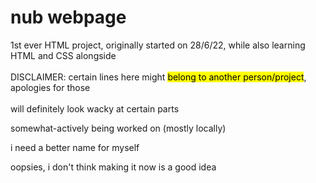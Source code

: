 # nub webpage
1st ever HTML project, originally started on 28/6/22, while also learning HTML and CSS alongside <br></br>
DISCLAIMER: certain lines here might <mark>belong to another person/project</mark>, apologies for those
<br></br>
will definitely look wacky at certain parts

somewhat-actively being worked on (mostly locally)

i need a better name for myself

oopsies, i don't think making it now is a good idea
